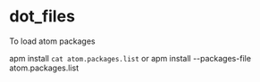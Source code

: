 # dot_files


To load atom packages

apm install `cat atom.packages.list`
or
apm install --packages-file atom.packages.list
